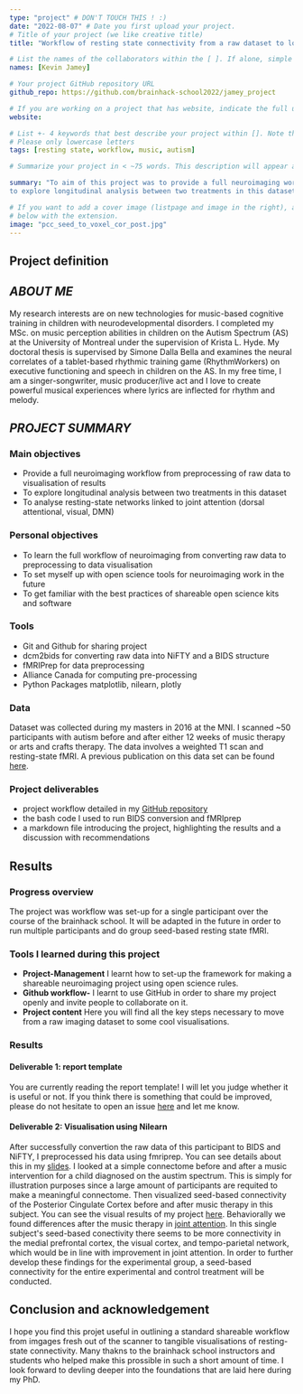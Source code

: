 ```yaml
---
type: "project" # DON'T TOUCH THIS ! :)
date: "2022-08-07" # Date you first upload your project.
# Title of your project (we like creative title)
title: "Workflow of resting state connectivity from a raw dataset to longitudinal visualization"

# List the names of the collaborators within the [ ]. If alone, simple put your name within []
names: [Kevin Jamey]

# Your project GitHub repository URL
github_repo: https://github.com/brainhack-school2022/jamey_project

# If you are working on a project that has website, indicate the full url including "https://" below or leave it empty.
website:

# List +- 4 keywords that best describe your project within []. Note that the project summary also involves a number of key words. Those are listed on top of the [github repository](https://github.com/brainhack-school2020/project_template), click `manage topics`.
# Please only lowercase letters
tags: [resting state, workflow, music, autism]

# Summarize your project in < ~75 words. This description will appear at the top of your page and on the list page with other projects..

summary: "To aim of this project was to provide a full neuroimaging workflow from preprocessing of raw data to visualisation of results,
to explore longitudinal analysis between two treatments in this dataset and to visualise resting-state networks linked to the default mode network and attention. In my github repository you will find scripts and documentation about the the BIDS to NiFTY conversion, fMRI prep as well as resting-state visualisation of a single participant. There is also a powerpoint presentation slide to guide you through the work."

# If you want to add a cover image (listpage and image in the right), add it to your directory and indicate the name
# below with the extension.
image: "pcc_seed_to_voxel_cor_post.jpg"
---
```

<!-- This is an html comment and this won't appear in the rendered page. You are now editing the "content" area, the core of your description. Everything that you can do in markdown is allowed below. We added a couple of comments to guide your through documenting your progress. -->

## Project definition


## _ABOUT ME_

My research interests are on new technologies for music-based cognitive training in children with neurodevelopmental disorders. I completed my MSc. on music perception abilities in children on the Autism Spectrum (AS) at the University of Montreal under the supervision of Krista L. Hyde. My doctoral thesis is supervised by Simone Dalla Bella and examines the neural correlates of a tablet-based rhythmic training game (RhythmWorkers) on executive functioning and speech in children on the AS. In my free time, I am a singer-songwriter, music producer/live act and I love to create powerful musical experiences where lyrics are inflected for rhythm and melody.

## _PROJECT SUMMARY_

### Main objectives

* Provide a full neuroimaging workflow from preprocessing of raw data to visualisation of results 
* To explore longitudinal analysis between two treatments in this dataset
* To analyse resting-state networks linked to joint attention (dorsal attentional, visual, DMN)

### Personal objectives

* To learn the full workflow of neuroimaging from converting raw data to preprocessing to data visualisation
* To set myself up with open science tools for neuroimaging work in the future
* To get familiar with the best practices of shareable open science kits and software

### Tools

* Git and Github for sharing project
* dcm2bids for converting raw data into NiFTY and a BIDS structure
* fMRIPrep for data preprocessing
* Alliance Canada for computing pre-processing
* Python Packages matplotlib, nilearn, plotly


### Data
Dataset was collected during my masters in 2016 at the MNI. I scanned
~50 participants with autism before and after either 12 weeks of music therapy or arts and crafts therapy. The data involves a weighted T1 scan and resting-state fMRI. 
A previous publication on this data set can be found [here](https://www.nature.com/articles/s41398-018-0287-3
).

### Project deliverables

* project workflow detailed in my [GitHub repository](https://github.com/brainhack-school2022/jamey_project)
* the bash code I used to run BIDS conversion and fMRIprep 
* a markdown file introducing the project, highlighting the results and a discussion with recommendations


## Results

### Progress overview

The project was workflow was set-up for a single participant over the course of the brainhack school. It will be adapted in the future in order to run multiple participants and do group seed-based resting state fMRI.

### Tools I learned during this project

 * **Project-Management** I learnt how to set-up the framework for making a shareable neuroimaging project using open science rules.
 * **Github workflow-** I learnt to use GitHub in order to share my project openly and invite people to collaborate on it.
 * **Project content** Here you will find all the key steps necessary to move from a raw imaging dataset to some cool visualisations.

### Results

#### Deliverable 1: report template

You are currently reading the report template! I will let you judge whether it is useful or not. If you think there is something that could be improved, please do not hesitate to open an issue [here](https://github.com/brainhack-school2022/jamey_project/issues) and let me know.


#### Deliverable 2: Visualisation using Nilearn

 After successfully convertion the raw data of this participant to BIDS and NiFTY, I preprocessed his data using fmriprep. You can see details about this in my [slides](https://github.com/brainhack-school2022/jamey_project/blob/main/docs/Project%20Final%20Presentation_PSY6983.pptx). I looked at a simple connectome before and after a music intervention for a child diagnosed on the austim spectrum. This is simply for illustration purposes since a large amount of participants are requited to make a meaningful connectome. Then visualized seed-based connectivity of the Posterior Cingulate Cortex before and after music therapy in this subject. You can see the visual results of my project [here](https://github.com/brainhack-school2022/jamey_project/blob/main/results/results.md). Behaviorally we found differences after the music therapy in [joint attention](https://www.researchgate.net/publication/349361961_Joint_engagement_and_movement_Active_ingredients_of_a_music-based_intervention_with_school-age_children_with_autism). In this single subject's seed-based conectivity there seems to be more connectivity in the medial prefrontal cortex, the visual cortex, and tempo-parietal network, which would be in line with improvement in joint attention. In order to further develop these findings for the experimental group, a seed-based connectivity for the entire experimental and control treatment will be conducted.  


## Conclusion and acknowledgement

I hope you find this projet useful in outlining a standard shareable workflow from imgages fresh out of the scanner to tangible visualisations of resting-state connectivity. Many thakns to the brainhack school instructors and students who helped make this prossible in such a short amount of time. I look forward to devling deeper into the foundations that are laid here during my PhD.
